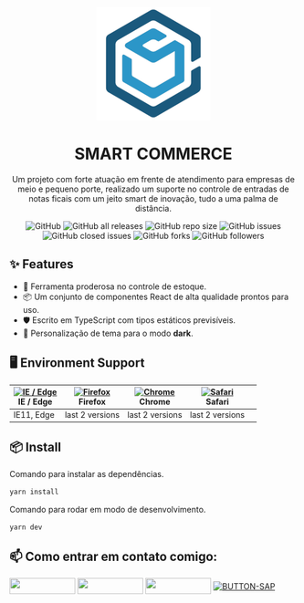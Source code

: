 
<p align="center">
  <a href="">
    <img width="200" src="./src/assets/Logo/icon.svg">
  </a>
</p>

<h1 align="center">SMART COMMERCE</h1>

<div align="center">

Um projeto com forte atuação em frente de atendimento para empresas de meio e pequeno porte, realizado um suporte no controle de entradas de 	notas ficais com um jeito smart de inovação, tudo a uma palma de distância.

<!-- <img src="https://img.shields.io/static/v1?label=Blog&message=Rocketseat&color=7159c1&style=for-the-badge&logo=ghost"/> -->
<img alt="GitHub" src="https://img.shields.io/github/license/LuanMiranda77/smart-commerce">
<img alt="GitHub all releases" src="https://img.shields.io/github/downloads/LuanMiranda77/smart-commerce/total">

<img alt="GitHub repo size" src="https://img.shields.io/github/repo-size/LuanMiranda77/smart-commerce">
<img alt="GitHub issues" src="https://img.shields.io/github/issues/LuanMiranda77/smart-commerce">
<img alt="GitHub closed issues" src="https://img.shields.io/github/issues-closed/LuanMiranda77/smart-commerce?color=red">
<img alt="GitHub forks" src="https://img.shields.io/github/forks/LuanMiranda77/smart-commerce?style=social">
<img alt="GitHub followers" src="https://img.shields.io/github/followers/LuanMiranda77?style=social">




</div>


## ✨ Features

- 🌈 Ferramenta proderosa no controle de estoque.
- 📦 Um conjunto de componentes React de alta qualidade prontos para uso.
- 🛡 Escrito em TypeScript com tipos estáticos previsíveis.
- 🎨 Personalização de tema para o modo __dark__.

## 🖥 Environment Support

| [<img src="https://raw.githubusercontent.com/alrra/browser-logos/master/src/edge/edge_48x48.png" alt="IE / Edge" width="24px" height="24px" />](http://godban.github.io/browsers-support-badges/)<br>IE / Edge | [<img src="https://raw.githubusercontent.com/alrra/browser-logos/master/src/firefox/firefox_48x48.png" alt="Firefox" width="24px" height="24px" />](http://godban.github.io/browsers-support-badges/)<br>Firefox | [<img src="https://raw.githubusercontent.com/alrra/browser-logos/master/src/chrome/chrome_48x48.png" alt="Chrome" width="24px" height="24px" />](http://godban.github.io/browsers-support-badges/)<br>Chrome | [<img src="https://raw.githubusercontent.com/alrra/browser-logos/master/src/safari/safari_48x48.png" alt="Safari" width="24px" height="24px" />](http://godban.github.io/browsers-support-badges/)<br>Safari |  |
| --- | --- | --- | --- | --- |
| IE11, Edge | last 2 versions | last 2 versions | last 2 versions | |


## 📦 Install

Comando para instalar as dependências.
```bash
yarn install
```
Comando para rodar em modo de desenvolvimento.
```bash
yarn dev
```

## 📫 Como entrar em contato comigo:
  
<div>
  <a href="https://www.youtube.com/channel/UCbTiQU-AafevBRNyNoyMiPg" target="_blank"><img align="center" height="28" width="115" src="https://img.shields.io/badge/YouTube-FF0000?style=for-the-badge&logo=youtube&logoColor=white" target="_blank"></a>
  <a href = "mailto:luanprof30@gmail.com"><img align="center"  height="28" width="115" src="https://img.shields.io/badge/-Gmail-%23333?style=for-the-badge&logo=gmail&logoColor=white" target="_blank"></a>
  <a href = "https://t.me/devluanmiranda"><img align="center"  height="28" width="115" src="https://img.shields.io/badge/%20-Telegram-blue?style=for-the-badge&logo=telegram" target="_blank"></a>
  <a href="https://api.whatsapp.com/send?phone=5583996386694"><img align="center" height="28" width="115" src="https://i.ibb.co/zrrN0d4/BUTTON-SAP.png" alt="BUTTON-SAP" border="0"></a>
</div>
